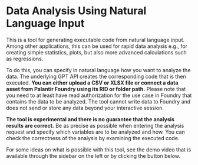 # Data Analysis Using Natural Language Input

This is a tool for generating executable code from natural language input. Among other applications, this can be used for rapid data analysis e.g., for creating simple statistics, plots, but also more advanced calculations such as regressions.

To do this, you can specify in natural language how you want to analyze the data. The underlying GPT API creates the corresponding code that is then executed. **You can either upload a CSV or XLSX file or connect a data asset from Palantir Foundry using its RID or folder path.** Please note that you need to at least have read authorization for the use case in Foundry that contains the data to be analyzed. The tool cannot write data to Foundry and does not send or store any data beyond your interactive session.

**The tool is experimental and there is no guarantee that the analysis results are correct.** Be as precise as possible when entering the analysis request and specify which variables are to be analyzed and how. You can check the correctness of the analysis by examining the executed code.

For some ideas on what is possible with this tool, see the demo video that is available through the sidebar on the left or by clicking the button below.
